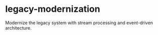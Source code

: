 # legacy-modernization
Modernize the legacy system with stream processing and event-driven architecture.
